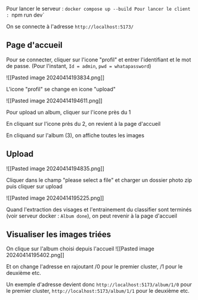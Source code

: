 Pour lancer le serveur : `docker compose up --build
Pour lancer le client : `npm run dev`

On se connecte à l'adresse `http://localhost:5173/`

## Page d'accueil

Pour se connecter, cliquer sur l'icone "profil" et entrer l'identifiant et le mot de passe. (Pour l'instant, `Id = admin`, `pwd = whatapassword`)

![[Pasted image 20240414193834.png]]

L'icone "profil" se change en icone "upload"

![[Pasted image 20240414194611.png]]

Pour upload un album, cliquer sur l'icone près du 1

En cliquant sur l'icone près du 2, on revient à la page d'accueil

En cliquand sur l'album (3), on affiche toutes les images

## Upload

![[Pasted image 20240414194835.png]]

Cliquer dans le champ "please select a file" et charger un dossier photo zip puis cliquer sur upload

![[Pasted image 20240414195225.png]]

Quand l'extraction des visages et l'entrainement du classifier sont terminés (voir serveur docker : `Album done`), on peut revenir à la page d'accueil

## Visualiser les images triées

On clique sur l'album choisi depuis l'accueil
![[Pasted image 20240414195402.png]]

Et on change l'adresse en rajoutant /0 pour le premier cluster, /1 pour le deuxième etc.

Un exemple d'adresse devient donc `http://localhost:5173/album/1/0` pour le premier cluster, `http://localhost:5173/album/1/1` pour le deuxième etc.